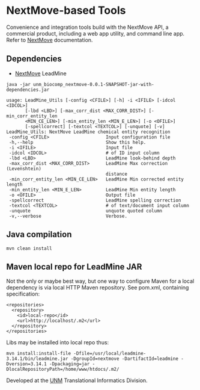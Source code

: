 # NextMove-based Tools


Convenience and integration tools build with the NextMove API, a commercial product,
including a web app utility, and command line app. Refer to
[NextMove](http://nextmovesoftware.com "NextMove website")
documentation.

## Dependencies

* [NextMove](http://nextmovesoftware.com "NextMove website") LeadMine


```
java -jar unm_biocomp_nextmove-0.0.1-SNAPSHOT-jar-with-dependencies.jar

usage: LeadMine_Utils [-config <CFILE>] [-h] -i <IFILE> [-idcol <IDCOL>]
       [-lbd <LBD>] [-max_corr_dist <MAX_CORR_DIST>] [-min_corr_entity_len
       <MIN_CE_LEN>] [-min_entity_len <MIN_E_LEN>] [-o <OFILE>]
       [-spellcorrect] [-textcol <TEXTCOL>] [-unquote] [-v]
LeadMine_Utils: NextMove LeadMine chemical entity recognition
 -config <CFILE>                     Input configuration file
 -h,--help                           Show this help.
 -i <IFILE>                          Input file
 -idcol <IDCOL>                      # of ID input column
 -lbd <LBD>                          LeadMine look-behind depth
 -max_corr_dist <MAX_CORR_DIST>      LeadMine Max correction (Levenshtein)
                                     distance
 -min_corr_entity_len <MIN_CE_LEN>   LeadMine Min corrected entity length
 -min_entity_len <MIN_E_LEN>         LeadMine Min entity length
 -o <OFILE>                          Output file
 -spellcorrect                       LeadMine spelling correction
 -textcol <TEXTCOL>                  # of text/document input column
 -unquote                            unquote quoted column
 -v,--verbose                        Verbose.
```

## Java compilation

```
mvn clean install
```

## Maven local repo for LeadMine JAR

Not the only or maybe best way, but one way to configure Maven for a 
local dependency is via local HTTP Maven repository. See pom.xml, containing
specification:

```
<repositories>
  <repository>
    <id>local-repo</id>
    <url>http://localhost/.m2</url>
  </repository>
</repositories>
```

Libs may be installed into local repo thus:

```
mvn install:install-file -Dfile=/usr/local/leadmine-3.14.1/bin/leadmine.jar -DgroupId=nextmove -DartifactId=leadmine -Dversion=3.14.1 -Dpackaging=jar -DlocalRepositoryPath=/home/www/htdocs/.m2/
```

Developed at the [UNM](http://www.unm.edu) Translational Informatics Division.


